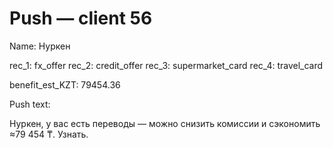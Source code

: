 # Push — client 56

Name: Нуркен

rec_1: fx_offer
rec_2: credit_offer
rec_3: supermarket_card
rec_4: travel_card

benefit_est_KZT: 79454.36

Push text:

Нуркен, у вас есть переводы — можно снизить комиссии и сэкономить ≈79 454 ₸. Узнать.
